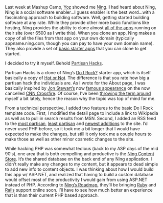 Last week at Mashup Camp, [Yoz](http://cheerleader.yoz.com) showed me
[Ning](http://www.ning.com/). I had heard about Ning, Ning is a social
software enabler…I guess enabler is the best word…with a fascinating
approach to building software. Well, getting started building software
at any rate. While they provide other more basic functions like hosting,
Ning provides the ability to clone almost [all of the
apps](http://browse.ning.com/application/any) running on their site
(over 6500 as I write this). When you clone an app, Ning makes a copy of
all the files from that app on your own domain (typically
appname.ning.com, though you can pay to have your own domain name). They
also provide a set of [basic starter
apps](http://www.ning.com/?view=xapps) that you can clone to get
started.

I decided to try it myself. Behold [Partisan
Hacks](http://partisanhacks.ning.com/).

Partisan Hacks is a clone of Ning’s [Do I
Rock?](http://doirock.ning.com/) starter app, which is itself basically
a copy of [Hot or Not](http://www.hotornot.com/). The difference is that
you rate how big a partisan hack the individuals are. As I wrote for the
About page, I was basically inspired by [Jon
Stewart’s](http://en.wikipedia.org/wiki/Jon_Stewart) now [famous
appearance](http://www.ifilm.com/ifilmdetail/2652831) on the now
cancelled [CNN
Crossfire](http://en.wikipedia.org/wiki/Crossfire_(TV_series)). Of
course, I’ve been [throwing the term
around](http://devhawk.net/2006/02/11/dennis-miller-has-jumped-the-shark/)
myself a bit lately, hence the reason why the topic was top of mind for
me.

From a technical perspective, I added two features to the basic Do I
Rock template code. First, I modified the detail page to include a link
to Wikipedia as well as to pull in search results from MSN. Second, I
added an RSS feed to the [most
partisan](http://partisanhacks.ning.com/list.php?sort=winner), [least
partisan](http://partisanhacks.ning.com/list.php?sort=loser) and [newest
additions](http://partisanhacks.ning.com/list.php?sort=new) to the site.
I’d never used PHP before, so it took me a bit longer that I would have
expected to make the changes, but still it only took me a couple hours
to make those as well as other minor cosmetic changes to the site.

While hacking PHP was somewhat tedious (back to my ASP days of the mid
90′s), one area that is both compelling and productive is the [Ning
Content
Store](http://documentation.ning.com/sections/basics.php#contentstore).
It’s the shared database on the back end of any Ning application. I
didn’t really make any changes to my content, but it appears to dead
simple to add new info to content objects. I was thinking about how I
would build this app w/ ASP.NET, and realized that having to build a
custom database would offset most of the productivity I would gain from
using ASP.NET instead of PHP. According to [Ning’s
Roadmap](http://documentation.ning.com/sections/roadmap.php), they’ll be
bringing [Ruby](http://www.ruby-lang.org/en/) and
[Rails](http://www.rubyonrails.com/) support online soon. I’ll have to
see how much better an experience that is than their current PHP based
approach.
